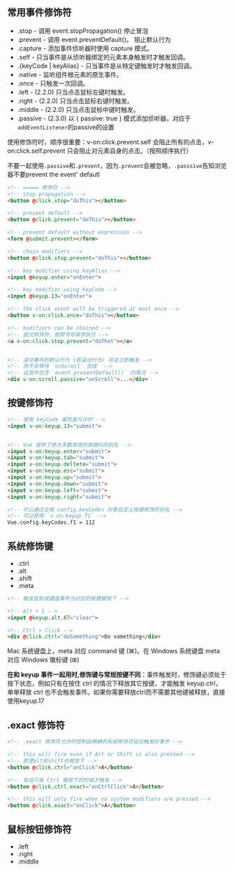 ## 常用事件修饰符
* .stop - 调用 event.stopPropagation() 停止冒泡
* .prevent - 调用 event.preventDefault()。  阻止默认行为
* .capture - 添加事件侦听器时使用 capture 模式。
* .self - 只当事件是从侦听器绑定的元素本身触发时才触发回调。
* .{keyCode | keyAlias} - 只当事件是从特定键触发时才触发回调。
* .native - 监听组件根元素的原生事件。
* .once - 只触发一次回调。
* .left - (2.2.0) 只当点击鼠标左键时触发。
* .right - (2.2.0) 只当点击鼠标右键时触发。
* .middle - (2.2.0) 只当点击鼠标中键时触发。
* .passive - (2.3.0) 以 { passive: true } 模式添加侦听器，对应于`addEventListener`的passive的设置


使用修饰符时，顺序很重要：v-on:click.prevent.self 会阻止所有的点击，v-on:click.self.prevent 只会阻止对元素自身的点击。（按照顺序执行）


不要一起使用`.passive`和`.prevent`，因为`.prevent`会被忽略，`.passsive`告知浏览器不要prevent the event' defautl

```html
<!-- ===== 修饰符 -->
<!-- stop propagation -->
<button @click.stop="doThis"></button>

<!-- prevent default -->
<button @click.prevent="doThis"></button>

<!-- prevent default without expression -->
<form @submit.prevent></form>

<!-- chain modifiers -->
<button @click.stop.prevent="doThis"></button>

<!-- key modifier using keyAlias -->
<input @keyup.enter="onEnter">

<!-- key modifier using keyCode -->
<input @keyup.13="onEnter">

<!-- the click event will be triggered at most once -->
<button v-on:click.once="doThis"></button>

<!-- modifiers can be chained -->
<!-- 链式修饰符，按照书写顺序执行 -->
<a v-on:click.stop.prevent="doThat"></a>


<!-- 滚动事件的默认行为 (即滚动行为) 将会立即触发 -->
<!-- 而不会等待 `onScroll` 完成  -->
<!-- 这其中包含 `event.preventDefault()` 的情况 -->
<div v-on:scroll.passive="onScroll">...</div>
```


## 按键修饰符
```html
<!-- 使用 keyCode 属性是允许的 -->
<input v-on:keyup.13="submit">


<!-- Vue 提供了绝大多数常用的按键码的别名 -->
<input v-on:keyup.enter="submit">
<input v-on:keyup.tab="submit">
<input v-on:keyup.deltete="submit">
<input v-on:keyup.esc="submit">
<input v-on:keyup.up="submit">
<input v-on:keyup.down="submit">
<input v-on:keyup.left="submit">
<input v-on:keyup.right="submit">

<!-- 可以通过全局 config.keyCodes 对象自定义按键修饰符别名 -->
<!-- 可以使用 `v-on:keyup.f1` -->
Vue.config.keyCodes.f1 = 112

```


## 系统修饰键
* .ctrl
* .alt
* .shift
* .meta
```html
<!-- 触发鼠标或键盘事件当对应的按键被按下 -->

<!-- Alt + C -->
<input @keyup.alt.67="clear">

<!-- Ctrl + Click -->
<div @click.ctrl="doSomething">Do something</div>
```

Mac 系统键盘上，meta 对应 command 键 (⌘)。在 Windows 系统键盘 meta 对应 Windows 徽标键 (⊞)

**在和 keyup 事件一起用时,修饰键与常规按键不同**：事件触发时，修饰键必须处于按下状态，例如只有在按住 ctrl 的情况下释放其它按键，才能触发 keyup.ctrl，单单释放 ctrl 也不会触发事件。如果你需要释放ctrl而不需要其他键被释放，直接使用keyup.17

## .exact 修饰符
```html
<!-- .exact 修饰符允许你控制由精确的系统修饰符组合触发的事件 -->

<!-- this will fire even if Alt or Shift is also pressed -->
<!-- 即使alt和shift也被按下 -->
<button @click.ctrl="onClick">A</button>

<!-- 有且只有 Ctrl 被按下的时候才触发 -->
<button @click.ctrl.exact="onCtrlClick">A</button>

<!-- this will only fire when no system modifiers are pressed -->
<button @click.exact="onClick">A</button>
```

## 鼠标按钮修饰符
* .left
* .right
* .middle